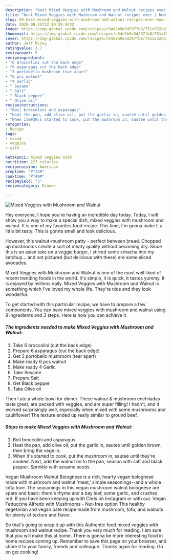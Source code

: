 ```yaml
---
description: "best Mixed Veggies with Mushroom and Walnut recipes ever | how to make good Mixed Veggies with Mushroom and Walnut"
title: "best Mixed Veggies with Mushroom and Walnut recipes ever | how to make good Mixed Veggies with Mushroom and Walnut"
slug: 50-best-mixed-veggies-with-mushroom-and-walnut-recipes-ever-how-to-make-good-mixed-veggies-with-mushroom-and-walnut
date: 2020-08-25T22:10:59.943Z
image: https://img-global.cpcdn.com/recipes/c54e2b9e3d297fb8/751x532cq70/mixed-veggies-with-mushroom-and-walnut-recipe-main-photo.jpg
thumbnail: https://img-global.cpcdn.com/recipes/c54e2b9e3d297fb8/751x532cq70/mixed-veggies-with-mushroom-and-walnut-recipe-main-photo.jpg
cover: https://img-global.cpcdn.com/recipes/c54e2b9e3d297fb8/751x532cq70/mixed-veggies-with-mushroom-and-walnut-recipe-main-photo.jpg
author: Jeff McCoy
ratingvalue: 3.7
reviewcount: 5
recipeingredient:
- "6 broccolini cut the back edge"
- "6 asparagus cut the back edge"
- "3 portobello mushroom tear apart"
- "6 pcs walnut"
- "4 Garlic"
- " Sesame"
- " Salt"
- " Black pepper"
- " Olive oil"
recipeinstructions:
- "Boil broccolini and asparagus"
- "Heat the pan, add olive oil, put the garlic in, sauteé until golden brown, then bring the vege in."
- "When it&#39;s started to cook, put the mushroom in, sauteé until they&#39;re cooked. Next, add the walnut on to the pan, season with salt and black pepper. Sprinkle with sesame seeds."
categories:
- Recipe
tags:
- mixed
- veggies
- with

katakunci: mixed veggies with 
nutrition: 227 calories
recipecuisine: American
preptime: "PT15M"
cooktime: "PT49M"
recipeyield: "3"
recipecategory: Dinner

---
```



![Mixed Veggies with Mushroom and Walnut](https://img-global.cpcdn.com/recipes/c54e2b9e3d297fb8/751x532cq70/mixed-veggies-with-mushroom-and-walnut-recipe-main-photo.jpg)

Hey everyone, I hope you're having an incredible day today. Today, I will show you a way to make a special dish, mixed veggies with mushroom and walnut. It is one of my favorites food recipe. This time, I'm gonna make it a little bit tasty. This is gonna smell and look delicious.

However, this walnut-mushroom patty - perfect between bread. Chopped up mushrooms create a sort of meaty quality without becoming dry. Since this is an asian take on a veggie burger, I stirred some sriracha into my ketchup… and not pictured (but delicious with these) are some sliced avocados.

Mixed Veggies with Mushroom and Walnut is one of the most well liked of recent trending foods in the world. It's simple, it is quick, it tastes yummy. It is enjoyed by millions daily. Mixed Veggies with Mushroom and Walnut is something which I've loved my whole life. They're nice and they look wonderful.


To get started with this particular recipe, we have to prepare a few components. You can have mixed veggies with mushroom and walnut using 9 ingredients and 3 steps. Here is how you can achieve it.

<!--inarticleads1-->

##### The ingredients needed to make Mixed Veggies with Mushroom and Walnut:

1. Take 6 broccolini (cut the back edge)
1. Prepare 6 asparagus (cut the back edge)
1. Get 3 portobello mushroom (tear apart)
1. Make ready 6 pcs walnut
1. Make ready 4 Garlic
1. Take  Sesame
1. Prepare  Salt
1. Get  Black pepper
1. Take  Olive oil


Then I ate a whole bowl for dinner. These walnut &amp; mushroom enchiladas taste great, are packed with veggies, and are super filling! I hadn&#39;t, and it worked surprisingly well, especially when mixed with some mushrooms and cauliflower! The texture ended up really similar to ground beef. 

<!--inarticleads2-->

##### Steps to make Mixed Veggies with Mushroom and Walnut:

1. Boil broccolini and asparagus
1. Heat the pan, add olive oil, put the garlic in, sauteé until golden brown, then bring the vege in.
1. When it&#39;s started to cook, put the mushroom in, sauteé until they&#39;re cooked. Next, add the walnut on to the pan, season with salt and black pepper. Sprinkle with sesame seeds.


Vegan Mushroom Walnut Bolognese is a rich, hearty vegan bolognese made with mushroom and walnut &#39;meat,&#39; simple seasonings--and a whole lotta love. The seasonings in this vegan mushroom walnut bolognese are spare and basic: there&#39;s thyme and a bay leaf, some garlic, and crushed red. If you have been keeping up with Chris on Instagram or with our. Vegan Fettuccine Alfredo with Mushrooms - Nut-free option This healthy vegetarian and vegan paté recipe made from mushroom, tofu, and walnuts for plenty of texture and flavor. 

So that's going to wrap it up with this Authentic food mixed veggies with mushroom and walnut recipe. Thank you very much for reading. I am sure that you will make this at home. There is gonna be more interesting food in home recipes coming up. Remember to save this page on your browser, and share it to your family, friends and colleague. Thanks again for reading. Go on get cooking!
